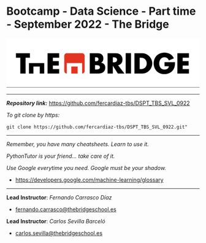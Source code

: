 # Bootcamp - Data Science - Part time - September 2022 - The Bridge


![The Bridge](./1-Ramp_up/1-Presentaciones/img/TheBridge_logo.png)

----------


***Repository link:*** https://github.com/fercardiaz-tbs/DSPT_TBS_SVL_0922

*To git clone by https:*

```
git clone https://github.com/fercardiaz-tbs/DSPT_TBS_SVL_0922.git"
```


---------

*Remember, you have many cheatsheets. Learn to use it.*

*PythonTutor is your friend... take care of it.*

*Use Google everytime you need. Google must be your shadow.*

- https://developers.google.com/machine-learning/glossary

---------

**Lead Instructor**: *Fernando Carrasco Díaz*

- fernando.carrasco@thebridgeschool.es

**Lead Instructor**: *Carlos Sevilla Barceló*

- carlos.sevilla@thebridgeschool.es
